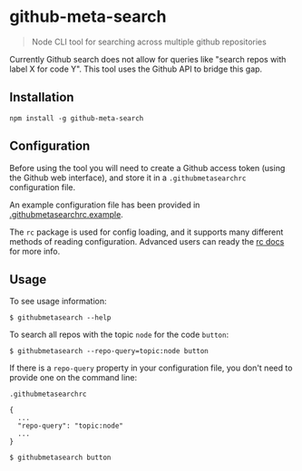 # github-meta-search

> Node CLI tool for searching across multiple github repositories

Currently Github search does not allow for queries like "search repos with label X for code Y". This tool uses the Github API to bridge this gap.

## Installation

```
npm install -g github-meta-search
```

## Configuration

Before using the tool you will need to create a Github access token (using the Github web interface), and store it in a `.githubmetasearchrc` configuration file.

An example configuration file has been provided in [.githubmetasearchrc.example](.githubmetasearchrc.example).

The `rc` package is used for config loading, and it supports many different methods of reading configuration. Advanced users can ready the [rc docs](  https://www.npmjs.com/package/rc#standards) for more info.

## Usage

To see usage information:

```shell
$ githubmetasearch --help
```

To search all repos with the topic `node` for the code `button`:

```shell
$ githubmetasearch --repo-query=topic:node button
```

If there is a `repo-query` property in your configuration file, you don't need to provide one on the command line:

`.githubmetasearchrc`
```
{
  ...
  "repo-query": "topic:node"
  ...
}
```

```shell
$ githubmetasearch button
```
